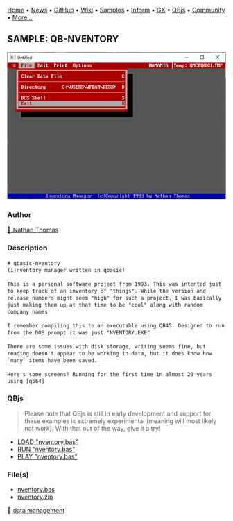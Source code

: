 [Home](https://qb64.com) • [News](../../news.md) • [GitHub](https://github.com/QB64Official/qb64) • [Wiki](https://github.com/QB64Official/qb64/wiki) • [Samples](../../samples.md) • [Inform](../../inform.md) • [GX](../../gx.md) • [QBjs](../../qbjs.md) • [Community](../../community.md) • [More...](../../more.md)

## SAMPLE: QB-NVENTORY

![screenshot.png](img/screenshot.png)

### Author

[🐝 Nathan Thomas](../nathan-thomas.md) 

### Description

```text
# qbasic-nventory
(i)nventory manager written in qbasic!

This is a personal software project from 1993. This was intented just to keep track of an inventory of "things". While the version and release numbers might seem "high" for such a project, I was basically just making them up at that time to be "cool" along with random company names

I remember compiling this to an executable using QB45. Designed to run from the DOS prompt it was just "NVENTORY.EXE"

There are some issues with disk storage, writing seems fine, but reading doesn't appear to be working in data, but it does know how `many` items have been saved.

Here's some screens! Running for the first time in almost 20 years using [qb64]
```

### QBjs

> Please note that QBjs is still in early development and support for these examples is extremely experimental (meaning will most likely not work). With that out of the way, give it a try!

* [LOAD "nventory.bas"](https://v6p9d9t4.ssl.hwcdn.net/html/5963335/index.html?src=https://qb64.com/samples/qb-nventory/src/nventory.bas)
* [RUN "nventory.bas"](https://v6p9d9t4.ssl.hwcdn.net/html/5963335/index.html?mode=auto&src=https://qb64.com/samples/qb-nventory/src/nventory.bas)
* [PLAY "nventory.bas"](https://v6p9d9t4.ssl.hwcdn.net/html/5963335/index.html?mode=play&src=https://qb64.com/samples/qb-nventory/src/nventory.bas)

### File(s)

* [nventory.bas](src/nventory.bas)
* [nventory.zip](src/nventory.zip)

🔗 [data management](../data-management.md)
